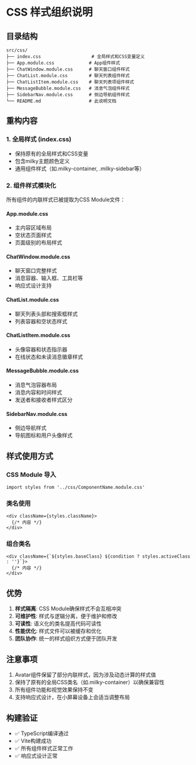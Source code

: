 # CSS 样式组织说明

## 目录结构

```
src/css/
├── index.css                   # 全局样式和CSS变量定义
├── App.module.css             # App组件样式
├── ChatWindow.module.css      # 聊天窗口组件样式
├── ChatList.module.css        # 聊天列表组件样式
├── ChatListItem.module.css    # 聊天列表项组件样式
├── MessageBubble.module.css   # 消息气泡组件样式
├── SidebarNav.module.css      # 侧边导航组件样式
└── README.md                  # 此说明文档
```

## 重构内容

### 1. 全局样式 (index.css)
- 保持原有的全局样式和CSS变量
- 包含milky主题颜色定义
- 通用组件样式（如.milky-container, .milky-sidebar等）

### 2. 组件样式模块化
所有组件的内联样式已被提取为CSS Module文件：

#### App.module.css
- 主内容区域布局
- 空状态页面样式
- 页面级别的布局样式

#### ChatWindow.module.css
- 聊天窗口完整样式
- 消息容器、输入框、工具栏等
- 响应式设计支持

#### ChatList.module.css
- 聊天列表头部和搜索框样式
- 列表容器和空状态样式

#### ChatListItem.module.css
- 头像容器和状态指示器
- 在线状态和未读消息徽章样式

#### MessageBubble.module.css
- 消息气泡容器布局
- 消息内容和时间样式
- 发送者和接收者样式区分

#### SidebarNav.module.css
- 侧边导航样式
- 导航图标和用户头像样式

## 样式使用方式

### CSS Module 导入
```tsx
import styles from '../css/ComponentName.module.css'
```

### 类名使用
```tsx
<div className={styles.className}>
  {/* 内容 */}
</div>
```

### 组合类名
```tsx
<div className={`${styles.baseClass} ${condition ? styles.activeClass : ''}`}>
  {/* 内容 */}
</div>
```

## 优势

1. **样式隔离**: CSS Module确保样式不会互相冲突
2. **可维护性**: 样式与逻辑分离，便于维护和修改
3. **可读性**: 语义化的类名提高代码可读性
4. **性能优化**: 样式文件可以被缓存和优化
5. **团队协作**: 统一的样式组织方式便于团队开发

## 注意事项

1. Avatar组件保留了部分内联样式，因为涉及动态计算的样式值
2. 保持了原有的全局CSS类名（如.milky-container）以确保兼容性
3. 所有组件功能和视觉效果保持不变
4. 支持响应式设计，在小屏幕设备上会适当调整布局

## 构建验证

- ✅ TypeScript编译通过
- ✅ Vite构建成功
- ✅ 所有组件样式正常工作
- ✅ 响应式设计正常 